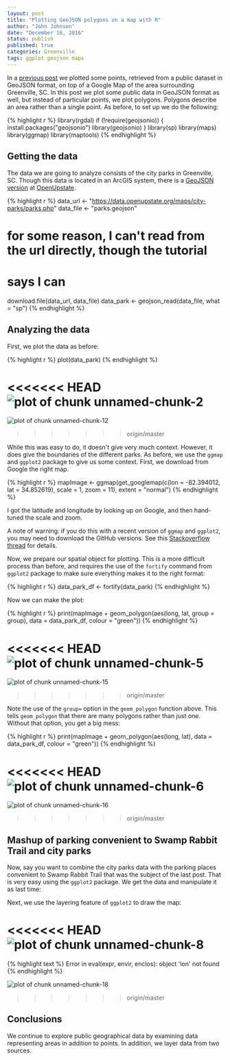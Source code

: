 ```yaml
---
layout: post
title: "Plotting GeoJSON polygons on a map with R"
author: "John Johnson"
date: "December 16, 2016"
status: publish
published: true
categories: Greenville
tags: ggplot geojson maps
---
```

 

 
In a [previous post](2016-12-11-r-geojson-srt.html) we plotted some points, retrieved from a public dataset in GeoJSON format, on top of a Google Map of the area surrounding Greenville, SC. In this post we plot some public data in GeoJSON format as well, but instead of particular points, we plot polygons. Polygons describe an area rather than a single point. As before, to set up we do the following:
 

{% highlight r %}
library(rgdal)
if (!require(geojsonio)) {
    install.packages("geojsonio")
    library(geojsonio)
}
library(sp)
library(maps)
library(ggmap)
library(maptools)
{% endhighlight %}
 
 
## Getting the data
 
The data we are going to analyze consists of the city parks in Greenville, SC. Though this data is located in an ArcGIS system, there is a [GeoJSON version](https://data.openupstate.org/maps/city-parks/parks.php) at [OpenUpstate](http://data.openupstate.org).
 

{% highlight r %}
data_url <- "https://data.openupstate.org/maps/city-parks/parks.php"
data_file <- "parks.geojson"
# for some reason, I can't read from the url directly, though the tutorial
# says I can
download.file(data_url, data_file)
data_park <- geojson_read(data_file, what = "sp")
{% endhighlight %}
 
 
## Analyzing the data
 
First, we plot the data as before:
 

{% highlight r %}
plot(data_park)
{% endhighlight %}

<<<<<<< HEAD
![plot of chunk unnamed-chunk-2](/figures/unnamed-chunk-2-1.png)
=======
![plot of chunk unnamed-chunk-12](/figures/unnamed-chunk-12-1.png)
>>>>>>> origin/master
 
While this was easy to do, it doesn't give very much context. However, it does give the boundaries of the different parks. As before, we use the `ggmap` and `ggplot2` package to give us some context. First, we download from Google the right map.
 

{% highlight r %}
mapImage <- ggmap(get_googlemap(c(lon = -82.394012, lat = 34.852619), scale = 1, 
    zoom = 11), extent = "normal")
{% endhighlight %}
 
I got the latitude and longitude by looking up on Google, and then hand-tuned the scale and zoom.
 
A note of warning: if you do this with a recent version of `ggmap` and `ggplot2`, you may need to download the GitHub versions. See this [Stackoverflow thread](http://stackoverflow.com/questions/40642850/ggmap-error-geomrasterann-was-built-with-an-incompatible-version-of-ggproto/40644348) for details.
 
Now, we prepare our spatial object for plotting. This is a more difficult process than before, and requires the use of the `fortify` command from `ggplot2` package to make sure everything makes it to the right format:
 

{% highlight r %}
data_park_df <- fortify(data_park)
{% endhighlight %}
 
Now we can make the plot:
 

{% highlight r %}
print(mapImage + geom_polygon(aes(long, lat, group = group), data = data_park_df, 
    colour = "green"))
{% endhighlight %}

<<<<<<< HEAD
![plot of chunk unnamed-chunk-5](/figures/unnamed-chunk-5-1.png)
=======
![plot of chunk unnamed-chunk-15](/figures/unnamed-chunk-15-1.png)
>>>>>>> origin/master
 
Note the use of the `group=` option in the `geom_polygon` function above. This tells `geom_polygon` that there are many polygons rather than just one. Without that option, you get a big mess:
 

{% highlight r %}
print(mapImage + geom_polygon(aes(long, lat), data = data_park_df, colour = "green"))
{% endhighlight %}

<<<<<<< HEAD
![plot of chunk unnamed-chunk-6](/figures/unnamed-chunk-6-1.png)
=======
![plot of chunk unnamed-chunk-16](/figures/unnamed-chunk-16-1.png)
>>>>>>> origin/master
 
## Mashup of parking convenient to Swamp Rabbit Trail and city parks
 
Now, say you want to combine the city parks data with the parking places convenient to Swamp Rabbit Trail that was the subject of the last post. That is very easy using the `ggplot2` package. We get the data and manipulate it as last time:
 

 
Next, we use the layering feature of `ggplot2` to draw the map:
 
<<<<<<< HEAD
![plot of chunk unnamed-chunk-8](/figures/unnamed-chunk-8-1.png)
=======

{% highlight text %}
Error in eval(expr, envir, enclos): object 'lon' not found
{% endhighlight %}

![plot of chunk unnamed-chunk-18](/figures/unnamed-chunk-18-1.png)
>>>>>>> origin/master
 
## Conclusions
 
We continue to explore public geographical data by examining data representing areas in addition to points. In addition, we layer data from two sources.
